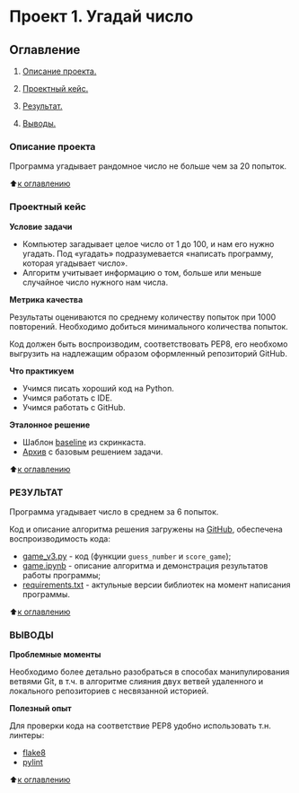 # Проект 1. Угадай число

## Оглавление

1. [Описание проекта.](https://github.com/Stanislav-DS/sf_data_science/blob/main/project_1/README.md#Описание-проекта)

1. [Проектный кейс.](https://github.com/Stanislav-DS/sf_data_science/blob/main/project_1/README.md#Проектный-кейс)

1. [Результат.](https://github.com/Stanislav-DS/sf_data_science/blob/main/project_1/README.md#Результат)

1. [Выводы.](https://github.com/Stanislav-DS/sf_data_science/blob/main/project_1/README.md#Выводы)

### Описание проекта
Программа угадывает рандомное число не больше чем за 20 попыток.


⬆️[к оглавлению](https://github.com/Stanislav-DS/sf_data_science/blob/main/project_1/README.md#Оглавление)

### Проектный кейс

**Условие задачи**

*   Компьютер загадывает целое число от 1 до 100, и нам его нужно угадать. Под «угадать» подразумевается «написать программу, которая угадывает число».
*  Алгоритм учитывает информацию о том, больше или меньше случайное число нужного нам числа.

**Метрика качества**

Результаты оцениваются по среднему количеству попыток при 1000 повторений. Необходимо добиться минимального количества попыток.

Код должен быть воспроизводим, соответствовать PEP8, его необхомо выгрузить на надлежащим образом оформленный репозиторий GitHub. 

**Что практикуем**
*  Учимся писать хороший код на Python.
*  Учимся работать с IDE.
*  Учимся работать с GitHub.

**Эталонное решение**

*  Шаблон [baseline](https://colab.research.google.com/drive/1k2WZD8PWWOYFHrpAJoB2eZw06ID7KnFA) из скринкаста.
*  [Архив](https://lms.skillfactory.ru/assets/courseware/v1/f2a8fb0bf139c619f6b6d705f330e0ea/asset-v1:SkillFactory+DSPR-2.0+14JULY2021+type@asset+block/guess-number-task.zip) с базовым решением задачи.


⬆️[к оглавлению](https://github.com/Stanislav-DS/sf_data_science/blob/main/project_1/README.md#Оглавление)

### РЕЗУЛЬТАТ

Программа угадывает число в среднем за 6 попыток.

Код и описание алгоритма решения загружены на [GitHub](https://github.com/Stanislav-DS/sf_data_science/tree/main/project_1), обеспечена воспроизводимость кода:

*   [game_v3.py](https://github.com/Stanislav-DS/sf_data_science/blob/main/project_1/game_v3.py) - код (функции `guess_number` и `score_game`);
*   [game.ipynb](https://github.com/Stanislav-DS/sf_data_science/blob/main/project_1/game.ipynb) - описание алгоритма и демонстрация результатов работы программы;
*   [requirements.txt](https://github.com/Stanislav-DS/sf_data_science/blob/main/project_1/requirements.txt) - актульные версии библиотек на момент написания программы.

⬆️[к оглавлению](https://github.com/Stanislav-DS/sf_data_science/blob/main/project_1/README.md#Оглавление)

### ВЫВОДЫ

**Проблемные моменты**

Необходимо более детально разобраться в способах манипулирования ветвями Git, в т.ч. в алгоритме слияния двух ветвей удаленного и локального репозиториев с несвязанной историей.

**Полезный опыт**

Для проверки кода на соответствие PEP8 удобно использовать т.н. линтеры:
* [flake8](https://flake8.pycqa.org/en/latest/)
* [pylint](https://www.pylint.org/)


⬆️[к оглавлению](https://github.com/Stanislav-DS/sf_data_science/blob/main/project_1/README.md#Оглавление)